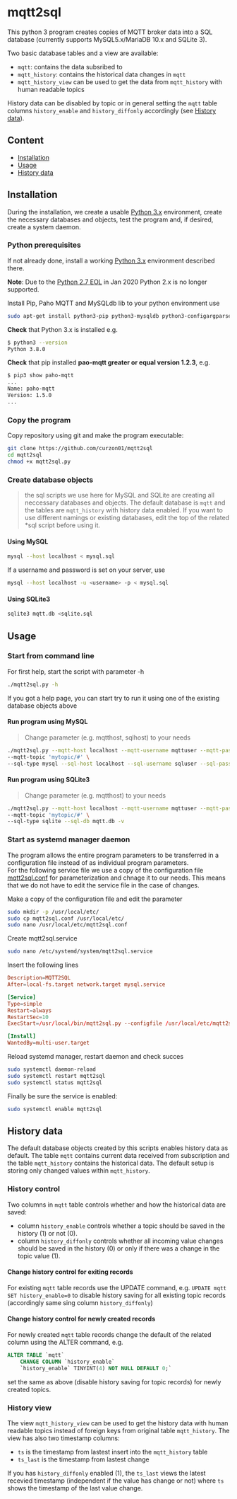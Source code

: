 # mqtt2sql

This python 3 program creates copies of MQTT broker data into a SQL database (currently supports MySQL5.x/MariaDB 10.x and SQLite 3).

Two basic database tables and a view are available:

- `mqtt`: contains the data subsribed to
- `mqtt_history`: contains the historical data changes in `mqtt`
- `mqtt_history_view` can be used to get the data from `mqtt_history` with human readable topics

History data can be disabled by topic or in general setting the `mqtt` table columns `history_enable` and `history_diffonly` accordingly (see [History data](#history-data)).

## Content

- [Installation](#installation)
- [Usage](#usage)
- [History data](#history-data)

## Installation

During the installation, we create a usable [Python 3.x](https://www.python.org/downloads/) environment, create the necessary databases and objects, test the program and, if desired, create a system daemon.

### Python prerequisites

If not already done, install a working [Python 3.x](https://www.python.org/downloads/) environment described there.

**Note**: Due to the [Python 2.7 EOL](https://github.com/python/devguide/pull/344) in Jan 2020 Python 2.x is no longer supported.

Install Pip, Paho MQTT and MySQLdb lib to your python environment use

```bash
sudo apt-get install python3-pip python3-mysqldb python3-configargparse python3-paho-mqtt
```

__Check__ that Python 3.x is installed e.g.

```bash
$ python3 --version
Python 3.8.0
```

 __Check__ that pip installed __pao-mqtt greater or equal version 1.2.3__, e.g.

```bash
$ pip3 show paho-mqtt
...
Name: paho-mqtt
Version: 1.5.0
...
```

### Copy the program

Copy repository using git and make the program executable:

```bash
git clone https://github.com/curzon01/mqtt2sql
cd mqtt2sql
chmod +x mqtt2sql.py
```

### Create database objects

> the sql scripts we use here for MySQL and SQLite are creating all neccessary databases and objects. The default database is `mqtt` and the tables are `mqtt_history` with history data enabled. If you want to use different namings or existing databases, edit the top of the related *sql script before using it.

#### Using MySQL

```bash
mysql --host localhost < mysql.sql
```

If a username and password is set on your server, use

```bash
mysql --host localhost -u <username> -p < mysql.sql
```

#### Using SQLite3

```bash
sqlite3 mqtt.db <sqlite.sql
```

## Usage

### Start from command line

For first help, start the script with parameter -h

```bash
./mqtt2sql.py -h
```

If you got a help page, you can start try to run it using one of the existing database objects above

#### Run program using MySQL

> Change parameter (e.g. mqtthost, sqlhost) to your needs

```bash
./mqtt2sql.py --mqtt-host localhost --mqtt-username mqttuser --mqtt-password 'mqttpasswd' \
--mqtt-topic 'mytopic/#' \
--sql-type mysql --sql-host localhost --sql-username sqluser --sql-password 'sqlpasswd' --sql-db mqtt -v
```

#### Run program using SQLite3

> Change parameter (e.g. mqtthost) to your needs

```bash
./mqtt2sql.py --mqtt-host localhost --mqtt-username mqttuser --mqtt-password 'mqttpasswd' \
--mqtt-topic 'mytopic/#' \
--sql-type sqlite --sql-db mqtt.db -v
```

### Start as systemd manager daemon

The program allows the entire program parameters to be transferred in a configuration file instead of as individual program parameters.  
For the following service file we use a copy of the configuration file [mqtt2sql.conf](https://github.com/curzon01/mqtt2sql/blob/master/mqtt2sql.conf) for parameterization and chnage it to our needs. This means that we do not have to edit the service file in the case of changes.

Make a copy of the configuration file and edit the parameter

```bash
sudo mkdir -p /usr/local/etc/
sudo cp mqtt2sql.conf /usr/local/etc/
sudo nano /usr/local/etc/mqtt2sql.conf
```

Create mqtt2sql.service

```bash
sudo nano /etc/systemd/system/mqtt2sql.service
```

Insert the following lines

```conf
Description=MQTT2SQL
After=local-fs.target network.target mysql.service

[Service]
Type=simple
Restart=always
RestartSec=10
ExecStart=/usr/local/bin/mqtt2sql.py --configfile /usr/local/etc/mqtt2sql.conf

[Install]
WantedBy=multi-user.target
```

Reload systemd manager, restart daemon and check succes

```bash
sudo systemctl daemon-reload
sudo systemctl restart mqtt2sql
sudo systemctl status mqtt2sql
```

Finally be sure the service is enabled:

```bash
sudo systemctl enable mqtt2sql
```

## History data

The default database objects created by this scripts enables history data as default.
The table `mqtt` contains current data received from subscription and the table `mqtt_history` contains the historical data. The default setup is storing only changed values within `mqtt_history`.

### History control

Two columns in `mqtt` table controls whether and how the historical data are saved:

- column `history_enable` controls whether a topic should be saved in the history (1) or not (0).
- column `history_diffonly` controls whether all incoming value changes should be saved in the history (0) or only if there was a change in the topic value (1).

#### Change history control for exiting records

For existing `mqtt` table records use the UPDATE command, e.g. `UPDATE mqtt SET history_enable=0` to disable history saving for all existing topic records (accordingly same sing column `history_diffonly`)

#### Change history control for newly created records

For newly created `mqtt` table records change the default of the related column using the ALTER command, e.g.

```sql
ALTER TABLE `mqtt`
    CHANGE COLUMN `history_enable`
    `history_enable` TINYINT(4) NOT NULL DEFAULT 0;`
```

set the same as above (disable history saving for topic records) for newly created topics.

### History view

The view `mqtt_history_view` can be used to get the history data with human readable topics instead of foreign keys from original table `mqtt_history`. The view has also two timestamp columns:

- `ts` is the timestamp from lastest insert into the `mqtt_history` table
- `ts_last` is the timestamp from lastest change

If you has `history_diffonly` enabled (1), the `ts_last` views the latest recevied timestamp (independent if the value has change or not) where `ts` shows the timestamp of the last value change.
